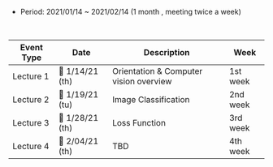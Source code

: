 
* Period: 2021/01/14 ~ 2021/02/14 (1 month , meeting twice a week)
<br>

Event Type | Date | Description | Week
---- | ---- | ---- | ----
Lecture 1 | :date: 1/14/21 (th)| Orientation & Computer vision overview  | 1st week
Lecture 2 | :date: 1/19/21 (tu)| Image Classification | 2nd week
Lecture 3 | :date: 1/28/21 (th) | Loss Function | 3rd week
Lecture 4 | :date: 2/04/21 (th) | TBD | 4th week
